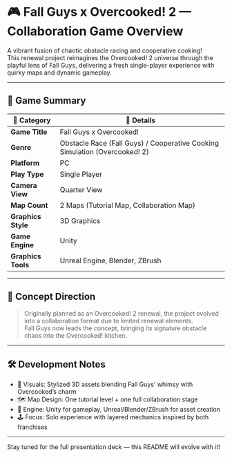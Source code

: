 # 🎮 Fall Guys x Overcooked! 2 — Collaboration Game Overview

A vibrant fusion of chaotic obstacle racing and cooperative cooking!  
This renewal project reimagines the Overcooked! 2 universe through the playful lens of Fall Guys, delivering a fresh single-player experience with quirky maps and dynamic gameplay.

---

## 📌 Game Summary

| 🧩 Category            | 🎯 Details                                                                 |
|------------------------|---------------------------------------------------------------------------|
| **Game Title**         | Fall Guys x Overcooked!                                                   |
| **Genre**              | Obstacle Race (Fall Guys) / Cooperative Cooking Simulation (Overcooked! 2) |
| **Platform**           | PC                                                                        |
| **Play Type**          | Single Player                                                             |
| **Camera View**        | Quarter View                                                              |
| **Map Count**          | 2 Maps (Tutorial Map, Collaboration Map)                                  |
| **Graphics Style**     | 3D Graphics                                                               |
| **Game Engine**        | Unity                                                                     |
| **Graphics Tools**     | Unreal Engine, Blender, ZBrush                                            |

---

## 🧠 Concept Direction

> Originally planned as an Overcooked! 2 renewal, the project evolved into a collaboration format due to limited renewal elements.  
> Fall Guys now leads the concept, bringing its signature obstacle chaos into the Overcooked! kitchen.

---

## 🛠 Development Notes

- 🎨 Visuals: Stylized 3D assets blending Fall Guys’ whimsy with Overcooked’s charm  
- 🗺 Map Design: One tutorial level + one full collaboration stage  
- 🧪 Engine: Unity for gameplay, Unreal/Blender/ZBrush for asset creation  
- 🕹 Focus: Solo experience with layered mechanics inspired by both franchises

---

Stay tuned for the full presentation deck — this README will evolve with it!  
